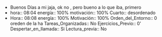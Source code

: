- Buenos Días a mi jaja, ok no , pero bueno a lo que iba, primero
- hora:: 08:04
  energía:: 100%
  motivación:: 100%
  Cuarto:: desordenado
- Hora:: 08:08 
  energía:: 100%
  Motivación:: 100%
  Orden_del_Entorno:: 0
  oreden de la ha
  Tareas_Organizadas:: No
  Ejercicios_Previo:: 0'
  Despertar_en_llamada:: Si
  Lectura_previa:: No